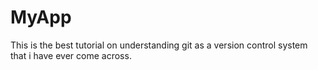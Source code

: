 # MyApp

This is the best tutorial on understanding git as a version control system that i have ever come across.
